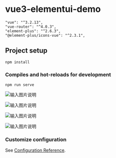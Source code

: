 # vue3-elementui-demo




```
"vue": "^3.2.13",
"vue-router": "^4.0.3",
"element-plus": "^2.6.3",
"@element-plus/icons-vue": "^2.3.1",

```



## Project setup
```
npm install
```

### Compiles and hot-reloads for development
```
npm run serve
```

![输入图片说明](https://gitee.com/ibunsong/vue2-python3/raw/master/screenshots/image10.png)

![输入图片说明](https://gitee.com/ibunsong/vue2-python3/raw/master/screenshots/image11.png)

![输入图片说明](https://gitee.com/ibunsong/vue2-python3/raw/master/screenshots/image12.png)

![输入图片说明](https://gitee.com/ibunsong/vue2-python3/raw/master/screenshots/image13.png)

### Customize configuration
See [Configuration Reference](https://cli.vuejs.org/config/).
